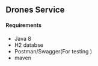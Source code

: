 
## Drones Service


#### Requirements

- Java 8
- H2 databse 
- Postman/Swagger(For testing ) 
- maven 

